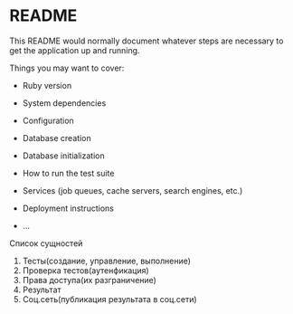 # README

This README would normally document whatever steps are necessary to get the
application up and running.

Things you may want to cover:

- Ruby version

- System dependencies

- Configuration

- Database creation

- Database initialization

- How to run the test suite

- Services (job queues, cache servers, search engines, etc.)

- Deployment instructions

- ...

Список сущностей

1. Тесты(создание, управление, выполнение)
2. Проверка тестов(аутенфикация)
3. Права доступа(их разграничение)
4. Результат
5. Соц.сеть(публикация результата в соц.сети)
